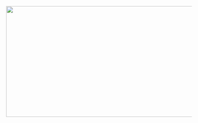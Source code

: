 <div align="center">
  <img height="300" width="1500" src="https://i.imgur.com/lo9I4su.gif"  />
</div>

###